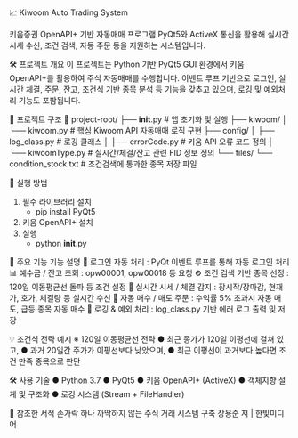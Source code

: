 📈 Kiwoom Auto Trading System

키움증권 OpenAPI+ 기반 자동매매 프로그램
PyQt5와 ActiveX 통신을 활용해 실시간 시세 수신, 조건 검색, 자동 주문 등을 지원하는 시스템입니다.

🛠️ 프로젝트 개요
이 프로젝트는 Python 기반 PyQt5 GUI 환경에서 키움 OpenAPI+를 활용하여 주식 자동매매를 수행합니다.
이벤트 루프 기반으로 로그인, 실시간 체결, 주문, 잔고, 조건식 기반 종목 분석 등 기능을 갖추고 있으며, 로깅 및 예외처리 기능도 포함됩니다.


📂 프로젝트 구조
📁 project-root/
├── __init__.py                # 앱 초기화 및 실행
├── kiwoom/
│   └── kiwoom.py              # 핵심 Kiwoom API 자동매매 로직 구현
├── config/
│   ├── log_class.py           # 로깅 클래스
│   ├── errorCode.py           # 키움 API 오류 코드 정의
│   └── kiwoomType.py          # 실시간/체결/잔고 관련 FID 정보 정의
└── files/
    └── condition_stock.txt    # 조건검색에 통과한 종목 저장 파일

🚀 실행 방법
1. 필수 라이브러리 설치
   - pip install PyQt5
2. 키움 OpenAPI+ 설치
3. 실행
   - python __init__.py

🔧 주요 기능
기능	설명
🔐 로그인 자동 처리 :	PyQt 이벤트 루프를 통해 자동 로그인 처리
📊 예수금 / 잔고 조회 :	opw00001, opw00018 등 요청
⚙️ 조건 검색 기반 종목 선정 :	120일 이동평균선 돌파 등 조건 설정
🔄 실시간 시세 / 체결 감지 : 장시작/장마감, 현재가, 호가, 체결량 등 실시간 수신
🛒 자동 매수 / 매도 주문 : 수익률 5% 초과시 자동 매도, 급등 종목 자동 매수
📜 로깅 & 예외 처리 :	log_class.py 기반 에러 로그 출력 및 저장

💡 조건식 전략 예시
※ 120일 이동평균선 전략
● 최근 종가가 120일 이평선에 걸쳐 있고,
● 과거 20일간 주가가 이평선보다 낮았으며,
● 최근 이평선이 과거보다 높다면 조건 만족 종목으로 판단

🛠️ 사용 기술
● Python 3.7
● PyQt5
● 키움 OpenAPI+ (ActiveX)
● 객체지향 설계 및 구조화
● 로깅 시스템 (Stream + FileHandler)

📘 참조한 서적
손가락 하나 까딱하지 않는 주식 거래 시스템 구축
장용준 저 | 한빛미디어
